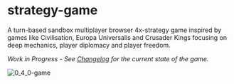 # strategy-game

A turn-based sandbox multiplayer browser 4x-strategy game inspired by games like Civilisation, Europa Universalis and Crusader Kings focusing on deep mechanics, player diplomacy and player freedom.


_Work in Progress - See [Changelog](https://github.com/SMILEY4/strategy-game/blob/develop/documentation/markdown/changelog/changelog.md) for the current state of the game._

![0_4_0-game](https://github.com/SMILEY4/strategy-game/assets/13238118/99e45776-f137-4d61-849b-f7cd1ab85c32)
